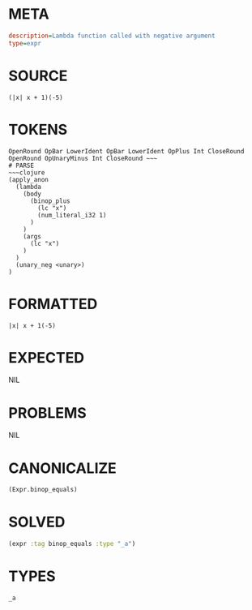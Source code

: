 # META
~~~ini
description=Lambda function called with negative argument
type=expr
~~~
# SOURCE
~~~roc
(|x| x + 1)(-5)
~~~
# TOKENS
~~~text
OpenRound OpBar LowerIdent OpBar LowerIdent OpPlus Int CloseRound OpenRound OpUnaryMinus Int CloseRound ~~~
# PARSE
~~~clojure
(apply_anon
  (lambda
    (body
      (binop_plus
        (lc "x")
        (num_literal_i32 1)
      )
    )
    (args
      (lc "x")
    )
  )
  (unary_neg <unary>)
)
~~~
# FORMATTED
~~~roc
|x| x + 1(-5)
~~~
# EXPECTED
NIL
# PROBLEMS
NIL
# CANONICALIZE
~~~clojure
(Expr.binop_equals)
~~~
# SOLVED
~~~clojure
(expr :tag binop_equals :type "_a")
~~~
# TYPES
~~~roc
_a
~~~
